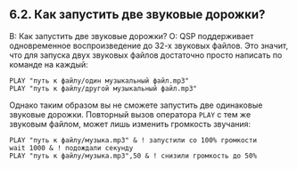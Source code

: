 ## 6.2. Как запустить две звуковые дорожки?
<!-- [:faq_06_02] -->
В: Как запустить две звуковые дорожки?
О:
QSP поддерживает одновременное воспроизведение до 32-х звуковых файлов. Это значит, что для запуска двух звуковых файлов достаточно просто написать по команде на каждый:
```qsp
PLAY "путь к файлу/один музыкальный файл.mp3"
PLAY "путь к файлу/другой музыкальный файл.mp3"
```
Однако таким образом вы не сможете запустить две одинаковые звуковые дорожки. Повторный вызов оператора `PLAY` с тем же звуковым файлом, может лишь изменить громкость звучания:
```qsp
PLAY "путь к файлу/музыка.mp3" & ! запустили со 100% громкости
wait 1000 & ! подождали секунду
PLAY "путь к файлу/музыка.mp3",50 & ! снизили громкость до 50%
```
